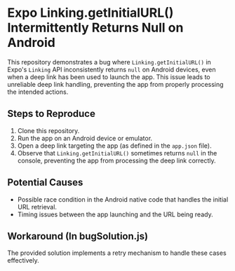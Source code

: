 # Expo Linking.getInitialURL() Intermittently Returns Null on Android

This repository demonstrates a bug where `Linking.getInitialURL()` in Expo's `Linking` API inconsistently returns `null` on Android devices, even when a deep link has been used to launch the app. This issue leads to unreliable deep link handling, preventing the app from properly processing the intended actions.

## Steps to Reproduce

1. Clone this repository.
2. Run the app on an Android device or emulator.
3. Open a deep link targeting the app (as defined in the `app.json` file).
4. Observe that `Linking.getInitialURL()` sometimes returns `null` in the console, preventing the app from processing the deep link correctly.

## Potential Causes

- Possible race condition in the Android native code that handles the initial URL retrieval.
- Timing issues between the app launching and the URL being ready.

## Workaround (In bugSolution.js)
The provided solution implements a retry mechanism to handle these cases effectively.